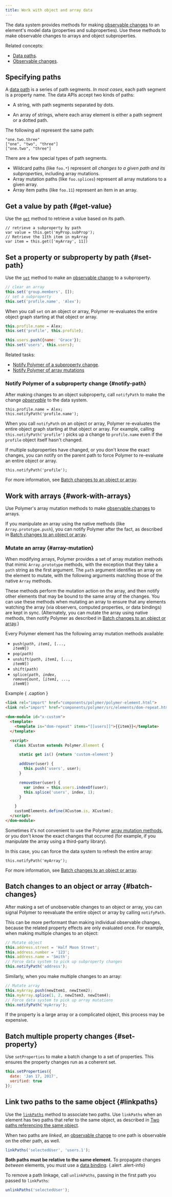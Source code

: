 ```yaml
---
title: Work with object and array data
---
```


<!-- toc -->

The data system provides methods for making [observable changes](data-system#observable-changes) to
an element's model data (properties and subproperties). Use these methods to make observable changes
to arrays and object subproperties.

Related concepts:

-   [Data paths](data-system#paths).
-   [Observable changes](data-system#observable-changes).

## Specifying paths

A [data path](data-system#paths) is a series of path segments. *In most cases*, each path segment is
a property name. The data APIs accept two kinds of paths:

*   A string, with path segments separated by dots.

*   An array of strings, where each array element is either a path segment or a dotted path.

The following all represent the same path:


```
"one.two.three"
["one", "two", "three"]
["one.two", "three"]
```

There are a few special types of path segments.


*   Wildcard paths (like `foo.*`) represent _all changes to a given path and its subproperties_,
    including array mutations.
*   Array mutation paths (like `foo.splices`) represent all array mutations to a given array.
*   Array item paths (like `foo.11`) represent an item in an array.

## Get a value by path {#get-value}

Use the [`get`](/{{{polymer_version_dir}}}/docs/api/elements/Polymer.Element#method-get) method to retrieve a value based on
its path.

```
// retrieve a subproperty by path
var value = this.get('myProp.subProp');
// Retrieve the 11th item in myArray
var item = this.get(['myArray', 11])

```

## Set a property or subproperty by path {#set-path}

Use the [`set`](/{{{polymer_version_dir}}}/docs/api/elements/Polymer.Element#method-set) method to make an [observable
change](data-system#observable-changes) to a subproperty.

```js
// clear an array
this.set('group.members', []);
// set a subproperty
this.set('profile.name', 'Alex');
```

When  you call `set` on an object or array, Polymer re-evaluates the entire object graph starting at
that object or array.

```js
this.profile.name = Alex;
this.set('profile', this.profile);

this.users.push({name: 'Grace'});
this.set('users', this.users);
```

Related tasks:

-   [Notify Polymer of a subproperty change](#notify-path).
-   [Notify Polymer of array mutations](#notifysplices)

### Notify Polymer of a subproperty change {#notify-path}

After making changes to an object subproperty, call `notifyPath` to make the change
[_observable_](data-system#observable-changes) to the data system.

```
this.profile.name = Alex;
this.notifyPath('profile.name');
```

When you call `notifyPath` on an object or array, Polymer re-evaluates the entire object graph
starting at that object or array. For example, calling `this.notifyPath('profile')` picks up a
change to `profile.name` even if the `profile` object itself hasn't changed.

If multiple subproperties have changed, or you don't know the exact changes, you can notify
on the parent path to force Polymer to re-evaluate an entire object or array.

```
this.notifyPath('profile');
```

For more information, see [Batch changes to an object or array](#batch-changes).

## Work with arrays {#work-with-arrays}

Use Polymer's array mutation methods to make [observable changes](data-system#observable-changes)
to arrays.

If you manipulate an array using the native methods (like `Array.prototype.push`), you can notify
Polymer after the fact, as described in [Batch changes to an object or array](#batch-changes).

### Mutate an array {#array-mutation}

When modifying arrays, Polymer provides a set of array mutation methods that mimic
`Array.prototype` methods, with the exception that
they take a `path` string as the first argument.  The `path` argument identifies
an array on the element to mutate, with the following arguments matching those
of the native `Array` methods.

These methods perform the mutation action on the array, and then notify other elements that may be
bound to the same array of the changes. You can use these methods when mutating an array
to ensure that any elements watching the array (via observers, computed properties,
or data bindings) are kept in sync. (Alternately, you can mutate the array using native methods,
then notify Polymer as described in [Batch changes to an object or array](#batch-changes).)

Every Polymer element has the following array mutation methods available:

*   <code>push(<var>path</var>, <var>item1</var>, [..., <var>itemN</var>])</code>
*   <code>pop(<var>path</var>)</code>
*   <code>unshift(<var>path</var>, <var>item1</var>, [..., <var>itemN</var>])</code>
*   <code>shift(<var>path</var>)</code>
*   <code>splice(<var>path</var>, <var>index</var>, <var>removeCount</var>, [<var>item1</var>,
    ..., <var>itemN</var>])</code>

Example { .caption }

```html
<link rel="import" href="components/polymer/polymer-element.html">
<link rel="import" href="components/polymer/src/elements/dom-repeat.html">

<dom-module id="x-custom">
  <template>
    <template is="dom-repeat" items="[[users]]">{{item}}</template>
  </template>

  <script>
    class XCustom extends Polymer.Element {

      static get is() {return 'custom-element'}

      addUser(user) {
        this.push('users', user);
      }

      removeUser(user) {
        var index = this.users.indexOf(user);
        this.splice('users', index, 1);
      }

    }
    customElements.define(XCustom.is, XCustom);
  </script>
</dom-module>
```

Sometimes it's not convenient to use the Polymer [array mutation methods](#array-mutation),
or you don't know the exact changes that occurred (for example, if you manipulate
the array using a third-party library).

In this case, you can force the data system to refresh the
entire array:

```
this.notifyPath('myArray');
```

For more  information, see [Batch changes to an object or array](#batch-changes).


## Batch changes to an object or array {#batch-changes}

After making a set of unobservable changes to an object or array, you can signal Polymer to
reevaluate the entire object or array by calling `notifyPath`.

This can be more performant than making individual observable changes, because the related property
effects are only evaluated once. For example, when making multiple changes to an object:

```js
// Mutate object
this.address.street = 'Half Moon Street';
this.address.number = '123';
this.address.name = 'Smith';
// Force data system to pick up subproperty changes
this.notifyPath('address');
```

Similarly, when you make multiple changes to an array:

```js
// Mutate array
this.myArray.push(newItem1, newItem2);
this.myArray.splice(1, 2, newItem3, newItem4);
// Force data system to pick up array mutations
this.notifyPath('myArray');
```

If the property is a large array or a complicated object, this process may be expensive.

## Batch multiple property changes {#set-property}

Use `setProperties` to make a batch change to a set of properties. This ensures the property changes
run as a coherent set.

```js
this.setProperties({
  date: 'Jan 17, 2017',
  verified: true
});
```



## Link two paths to the same object {#linkpaths}

Use the [`linkPaths`](/{{{polymer_version_dir}}}/docs/api/elements/Polymer.Element#method-linkPaths) method to associate two paths.
Use `linkPaths` when an element has two paths that refer to the same object, as described in
[Two paths referencing the same object](data-system#two-paths).

When two paths are *linked*, an [observable change](data-system#observable-changes) to one path is
observable on the other path, as well.

```js
linkPaths('selectedUser', 'users.1');
```

**Both paths must be relative to the same element.** To propagate changes _between_ elements, you
must use a [data binding](data-binding).
{.alert .alert-info}



To remove a path linkage, call `unlinkPaths`, passing in the first path you passed to
`linkPaths`:

```js
unlinkPaths('selectedUser');
```




